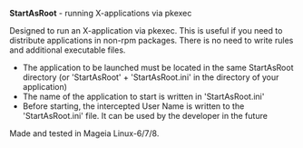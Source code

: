 **StartAsRoot** - running X-applications via pkexec

Designed to run an X-application via pkexec. This is useful if you need to distribute applications in non-rpm packages. There is no need to write rules and additional executable files.

- The application to be launched must be located in the same StartAsRoot directory (or 'StartAsRoot' + 'StartAsRoot.ini' in the directory of your application)
- The name of the application to start is written in 'StartAsRoot.ini'
- Before starting, the intercepted User Name is written to the 'StartAsRoot.ini' file. It can be used by the developer in the future

Made and tested in Mageia Linux-6/7/8.
